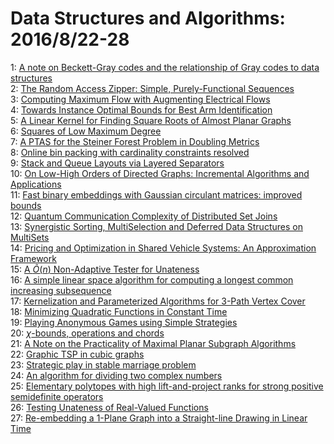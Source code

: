 # Data Structures and Algorithms: 2016/8/22-28  
1: [A note on Beckett-Gray codes and the relationship of Gray codes to data  structures](https://doi.org/10.48550/arXiv.1608.06001)  
2: [The Random Access Zipper: Simple, Purely-Functional Sequences](https://doi.org/10.48550/arXiv.1608.06009)  
3: [Computing Maximum Flow with Augmenting Electrical Flows](https://doi.org/10.48550/arXiv.1608.06016)  
4: [Towards Instance Optimal Bounds for Best Arm Identification](https://doi.org/10.48550/arXiv.1608.06031)  
5: [A Linear Kernel for Finding Square Roots of Almost Planar Graphs](https://doi.org/10.48550/arXiv.1608.06136)  
6: [Squares of Low Maximum Degree](https://doi.org/10.48550/arXiv.1608.06142)  
7: [A PTAS for the Steiner Forest Problem in Doubling Metrics](https://doi.org/10.48550/arXiv.1608.06325)  
8: [Online bin packing with cardinality constraints resolved](https://doi.org/10.48550/arXiv.1608.06415)  
9: [Stack and Queue Layouts via Layered Separators](https://doi.org/10.48550/arXiv.1608.06458)  
10: [On Low-High Orders of Directed Graphs: Incremental Algorithms and  Applications](https://doi.org/10.48550/arXiv.1608.06462)  
11: [Fast binary embeddings with Gaussian circulant matrices: improved bounds](https://doi.org/10.48550/arXiv.1608.06498)  
12: [Quantum Communication Complexity of Distributed Set Joins](https://doi.org/10.48550/arXiv.1608.06617)  
13: [Synergistic Sorting, MultiSelection and Deferred Data Structures on  MultiSets](https://doi.org/10.48550/arXiv.1608.06666)  
14: [Pricing and Optimization in Shared Vehicle Systems: An Approximation  Framework](https://doi.org/10.48550/arXiv.1608.06819)  
15: [A $\widetilde{O}(n)$ Non-Adaptive Tester for Unateness](https://doi.org/10.48550/arXiv.1608.06980)  
16: [A simple linear space algorithm for computing a longest common  increasing subsequence](https://doi.org/10.48550/arXiv.1608.07002)  
17: [Kernelization and Parameterized Algorithms for 3-Path Vertex Cover](https://doi.org/10.48550/arXiv.1608.07022)  
18: [Minimizing Quadratic Functions in Constant Time](https://doi.org/10.48550/arXiv.1608.07179)  
19: [Playing Anonymous Games using Simple Strategies](https://doi.org/10.48550/arXiv.1608.07336)  
20: [$\chi$-bounds, operations and chords](https://doi.org/10.48550/arXiv.1608.07413)  
21: [A Note on the Practicality of Maximal Planar Subgraph Algorithms](https://doi.org/10.48550/arXiv.1608.07505)  
22: [Graphic TSP in cubic graphs](https://doi.org/10.48550/arXiv.1608.07568)  
23: [Strategic play in stable marriage problem](https://doi.org/10.48550/arXiv.1608.07575)  
24: [An algorithm for dividing two complex numbers](https://doi.org/10.48550/arXiv.1608.07596)  
25: [Elementary polytopes with high lift-and-project ranks for strong  positive semidefinite operators](https://doi.org/10.48550/arXiv.1608.07647)  
26: [Testing Unateness of Real-Valued Functions](https://doi.org/10.48550/arXiv.1608.07652)  
27: [Re-embedding a 1-Plane Graph into a Straight-line Drawing in Linear Time](https://doi.org/10.48550/arXiv.1608.07662)  